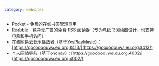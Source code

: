 ```yaml
---
category: websites
---
```


- [Pocket](https://getpocket.com/) - 免费的在线书签管理应用
- [Reabble](https://reabble.cn/) - 纯净无广告的免费 RSS 阅读器（专为电纸书阅读器设计，也支持电脑和手机访问）
- 在线网易云音乐播放器（基于[YesPlayMusic](https://github.com/qier222/YesPlayMusic)）：[https://goooooouwa.eu.org:8413/](https://goooooouwa.eu.org:8413/)
- 个人网站导航（基于[onenav](https://github.com/helloxz/onenav)）：[https://goooooouwa.eu.org:4002/](https://goooooouwa.eu.org:4002/)
